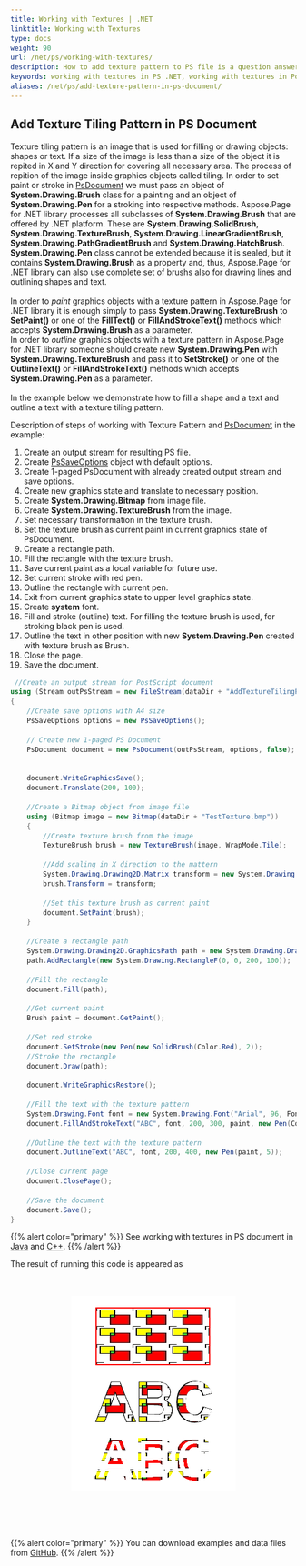```yaml
---
title: Working with Textures | .NET
linktitle: Working with Textures
type: docs
weight: 90
url: /net/ps/working-with-textures/
description: How to add texture pattern to PS file is a question answered by Aspose.Page API solution.  See how to use the functionality in .NET
keywords: working with textures in PS .NET, working with textures in PostScript .NET, working with textures in EPS .NET
aliases: /net/ps/add-texture-pattern-in-ps-document/
---
```


## **Add Texture Tiling Pattern in PS Document**

Texture tiling pattern is an image that is used for filling or drawing objects: shapes or text. If a size of the image is less than a size of the object it is repited in X and Y direction for covering all necessary area.
The process of repition of the image inside graphics objects called tiling. 
In order to set paint or stroke in [PsDocument](https://reference.aspose.com/page/net/aspose.page.eps/psdocument/) we must pass an object of **System.Drawing.Brush** class for a painting and
an object of **System.Drawing.Pen** for a stroking into respective methods. Aspose.Page for .NET library processes all subclasses of **System.Drawing.Brush** that are offered by .NET platform. These are **System.Drawing.SolidBrush**,
**System.Drawing.TextureBrush**, **System.Drawing.LinearGradientBrush**, **System.Drawing.PathGradientBrush** and **System.Drawing.HatchBrush**. **System.Drawing.Pen** class cannot be extended because it is sealed,
but it contains **System.Drawing.Brush** as a property and, thus, Aspose.Page for .NET library can also use complete set of brushs also for drawing lines and outlining shapes and text.
<br>
<br>
In order to *paint* graphics objects with a texture pattern in Aspose.Page for .NET library it is enough simply to pass **System.Drawing.TextureBrush** to **SetPaint()** or one of the **FillText()** or 
**FillAndStrokeText()** methods which accepts **System.Drawing.Brush** as a parameter.
<br>
In order to *outline* graphics objects with a texture pattern in Aspose.Page for .NET library someone should create new **System.Drawing.Pen** with **System.Drawing.TextureBrush** and 
pass it to **SetStroke()** or one of the **OutlineText()** or **FillAndStrokeText()** methods which accepts **System.Drawing.Pen** as a parameter.
<br>
<br>
In the example below we demonstrate how to fill a shape and a text and outline a text with a texture tiling pattern.
<br>

Description of steps of working with Texture Pattern and [PsDocument](https://reference.aspose.com/page/net/aspose.page.eps/psdocument/) in the example:
1. Create an output stream for resulting PS file.
2. Create [PsSaveOptions](https://reference.aspose.com/page/net/aspose.page.eps.device/pssaveoptions/) object with default options.
3. Create 1-paged PsDocument with already created output stream and save options.
4. Create new graphics state and translate to necessary position.
5. Create **System.Drawing.Bitmap** from image file.
6. Create **System.Drawing.TextureBrush** from the image.
7. Set necessary transformation in the texture brush.
8. Set the texture brush as current paint in current graphics state of PsDocument.
9. Create a rectangle path.
10. Fill the rectangle with the texture brush.
11. Save current paint as a local variable for future use.
12. Set current stroke with red pen.
13. Outline the rectangle with current pen.
14. Exit from current graphics state to upper level graphics state.
15. Create **system** font.
16. Fill and stroke (outline) text. For filling the texture brush is used, for stroking black pen is used.
17. Outline the text in other position with new **System.Drawing.Pen** created with texture brush as Brush.
18. Close the page.
19. Save the document.

```C#
 //Create an output stream for PostScript document
using (Stream outPsStream = new FileStream(dataDir + "AddTextureTilingPattern_outPS.ps", FileMode.Create))
{
    //Create save options with A4 size
    PsSaveOptions options = new PsSaveOptions();

    // Create new 1-paged PS Document
    PsDocument document = new PsDocument(outPsStream, options, false);

    
    document.WriteGraphicsSave();
    document.Translate(200, 100);

    //Create a Bitmap object from image file
    using (Bitmap image = new Bitmap(dataDir + "TestTexture.bmp"))
    {
        //Create texture brush from the image
        TextureBrush brush = new TextureBrush(image, WrapMode.Tile);

        //Add scaling in X direction to the mattern
        System.Drawing.Drawing2D.Matrix transform = new System.Drawing.Drawing2D.Matrix(2, 0, 0, 1, 0, 0);
        brush.Transform = transform;

        //Set this texture brush as current paint
        document.SetPaint(brush);
    }

    //Create a rectangle path
    System.Drawing.Drawing2D.GraphicsPath path = new System.Drawing.Drawing2D.GraphicsPath();
    path.AddRectangle(new System.Drawing.RectangleF(0, 0, 200, 100));

    //Fill the rectangle
    document.Fill(path);

    //Get current paint
    Brush paint = document.GetPaint();

    //Set red stroke
    document.SetStroke(new Pen(new SolidBrush(Color.Red), 2));
    //Stroke the rectangle
    document.Draw(path);

    document.WriteGraphicsRestore();

    //Fill the text with the texture pattern                
    System.Drawing.Font font = new System.Drawing.Font("Arial", 96, FontStyle.Bold);
    document.FillAndStrokeText("ABC", font, 200, 300, paint, new Pen(Color.Black, 2));

    //Outline the text with the texture pattern
    document.OutlineText("ABC", font, 200, 400, new Pen(paint, 5));

    //Close current page
    document.ClosePage();

    //Save the document
    document.Save();
}
```
{{% alert color="primary" %}}
See working with textures in PS document in [Java](/page/java/ps/working-with-textures/) and [C++](/page/cpp/ps/working-with-textures/).
{{% /alert %}}

The result of running this code is appeared as
</br></br></br>
<p align="center">
	<img src="AddTextureTilingPattern.png">
</p>
</br></br></br>

{{% alert color="primary" %}}
You can download examples and data files from [GitHub](https://github.com/aspose-page/Aspose.Page-for-.NET). {{% /alert %}} 
